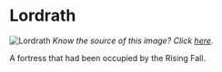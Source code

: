 # Lordrath

![Lordrath](https://steamuserimages-a.akamaihd.net/ugc/860610312545827405/59B3D4443232865847805B76123A36336CA9C764/)
*Know the source of this image? Click [here](https://airtable.com/shr3qtfCwGUUMYQqI).*

A fortress that had been occupied by the Rising Fall.
